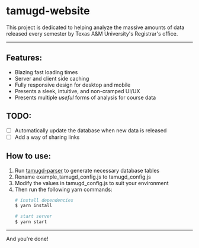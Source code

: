 # tamugd-website
This project is dedicated to helping analyze the massive amounts of data released every semester by Texas A&M University's Registrar's office.

---

## Features:
- Blazing fast loading times
- Server and client side caching
- Fully responsive design for desktop and mobile
- Presents a sleek, intuitive, and non-cramped UI/UX
- Presents multiple *useful* forms of analysis for course data

## TODO:
- [ ] Automatically update the database when new data is released
- [ ] Add a way of sharing links

## How to use:
1. Run [tamugd-parser](https://github.com/TAMU-GradeDistribution/tamugd-parser) to generate necessary database tables
2. Rename example_tamugd_config.js to tamugd_config.js
3. Modify the values in tamugd_config.js to suit your environment
4. Then run the following yarn commands:
    ```bash
    # install dependencies
    $ yarn install

    # start server
    $ yarn start
    ```

---
And you're done!
